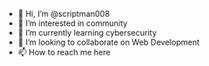 - 👋 Hi, I’m @scriptman008
- 👀 I’m interested in community
- 🌱 I’m currently learning cybersecurity
- 💞️ I’m looking to collaborate on Web Development
- 📫 How to reach me here

<!---
scriptman008/scriptman008 is a ✨ special ✨ repository because its `README.md` (this file) appears on your GitHub profile.
You can click the Preview link to take a look at your changes.
--->
